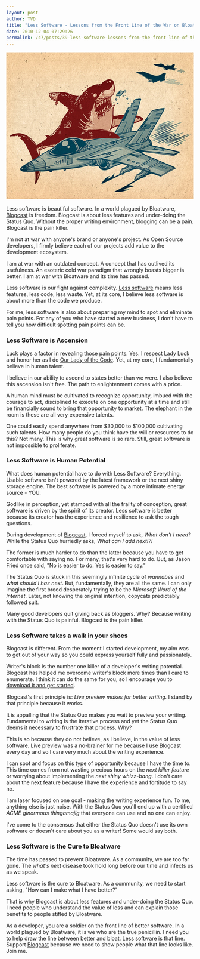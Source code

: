 ```yaml
---
layout: post
author: TVD
title: "Less Software - Lessons from the Front Line of the War on Bloatware"
date: 2010-12-04 07:29:26
permalink: /c7/posts/39-less-software-lessons-from-the-front-line-of-the-war-on-bloatware
---
```


<img src="/c7/static/shark.jpg" alt="Open Source Rails 3 Blogging app - Blogcast" title="Open Source Rails 3 Blogging app - Blogcast" width="520"/>

Less software is beautiful software. In a world plagued by Bloatware, [Blogcast][1] is freedom. Blogcast is about less features and under-doing the Status Quo. Without the proper writing environment, blogging can be a pain. Blogcast is the pain killer.

I'm not at war with anyone's brand or anyone's project. As Open Source developers, I firmly believe each of our projects add value to the development ecosystem. 

I am at war with an outdated concept. A concept that has outlived its usefulness. An esoteric cold war paradigm that wrongly boasts bigger is better. I am at war with Bloatware and its time has passed. 
 
Less software is our fight against complexity. [Less software][2] means less features, less code, less waste. Yet, at its core, I believe less software is about more than the code we produce. 

For me, less software is also about preparing my mind to spot and eliminate pain points. For any of you who have started a new business, I don't have to tell you how difficult spotting pain points can be.

### Less Software is Ascension

Luck plays a factor in revealing those pain points. Yes. I respect Lady Luck and honor her as I do [Our Lady of the Code][3]. Yet, at my core, I fundamentally believe in human talent.

I believe in our ability to ascend to states better than we were. I also believe this ascension isn't free. The path to enlightenment comes with a price.

A human mind must be cultivated to recognize opportunity, imbued with the courage to act, disciplined to execute on one opportunity at a time and still be financially sound to bring that opportunity to market. The elephant in the room is these are all very expensive talents.

One could easily spend anywhere from $30,000 to $100,000 cultivating such talents. How many people do you think have the will or resources to do this? Not many. This is why great software is so rare. Still, great software is not impossible to proliferate.

### Less Software is Human Potential

What does human potential have to do with Less Software? Everything. Usable software isn't powered by the latest framework or the next shiny storage engine. The best software is powered by a more intimate energy source - YOU.

Godlike in perception, yet stamped with all the frailty of conception, great software is driven by the spirit of its creator. Less software is better because its creator has the experience and resilience to ask the tough questions.

During development of [Blogcast][4], I forced myself to ask, *What don't I need?* While the Status Quo hurriedly asks, *What can I add next!?!*

The former is much harder to do than the latter because you have to get comfortable with saying no. For many, that's very hard to do. But, as Jason Fried once said, "No is easier to do. Yes is easier to say."

The Status Quo is stuck in this seemingly infinite cycle of *wannabes* and *what should I haz next*. But, fundamentally, they are all the same. I can only imagine the first brood desperately trying to be the *Microsoft Word of the Internet*. Later, not knowing the original intention, copycats predictably followed suit.

Many good developers quit giving back as bloggers. Why? Because writing with the Status Quo is painful. Blogcast is the pain killer.

### Less Software takes a walk in your shoes

Blogcast is different. From the moment I started development, my aim was to get out of your way so you could express yourself fully and passionately. 

Writer's block is the number one killer of a developer's writing potential. Blogcast has helped me overcome writer's block more times than I care to enumerate. I think it can do the same for you, so I encourage you to [download it and get started][5].

Blogcast's first principle is: *Live preview makes for better writing.* I stand by that principle because it works. 

It is appalling that the Status Quo makes you wait to preview your writing. Fundamental to writing is the iterative process and yet the Status Quo deems it necessary to frustrate that process. Why?

This is so because they do not believe, as I believe, in the value of less software. Live preview was a no-brainer for me because I use Blogcast every day and so I care very much about the writing experience.

I can spot and focus on this type of opportunity because I have the time to. This time comes from not wasting precious hours on the *next killer feature* or worrying about implementing the *next shiny whizz-bang*. I don't care about the next feature because I have the experience and fortitude to say no.

I am laser focused on one goal - making the writing experience fun. To me, anything else is just noise. With the Status Quo you'll end up with a certified *ACME ginormous thingamajig* that everyone can use and no one can enjoy.

I've come to the consensus that either the Status Quo doesn't use its own software or doesn't care about you as a writer! Some would say both.

### Less Software is the Cure to Bloatware

The time has passed to prevent Bloatware. As a community, we are too far gone. The *what's next* disease took hold long before our time and infects us as we speak.

Less software is the cure to Bloatware. As a community, we need to start asking, "How can I make what I have better?"

That is why Blogcast is about less features and under-doing the Status Quo. I need people who understand the value of less and can explain those benefits to people stifled by Bloatware.

As a developer, you are a soldier on the front line of better software. In a world plagued by Bloatware, it is we who are the true penicillin. I need you to help draw the line between better and bloat. Less software is that line. Support [Blogcast][6] because we need to show people what that line looks like. Join me.


  [1]: http://techoctave.com/blogcast
  [2]: http://gettingreal.37signals.com/ch10_Less_Software.php
  [3]: https://techoctave.com/posts/1-hello-world
  [4]: http://techoctave.com/blogcast
  [5]: http://techoctave.com/blogcast
  [6]: http://techoctave.com/blogcast
